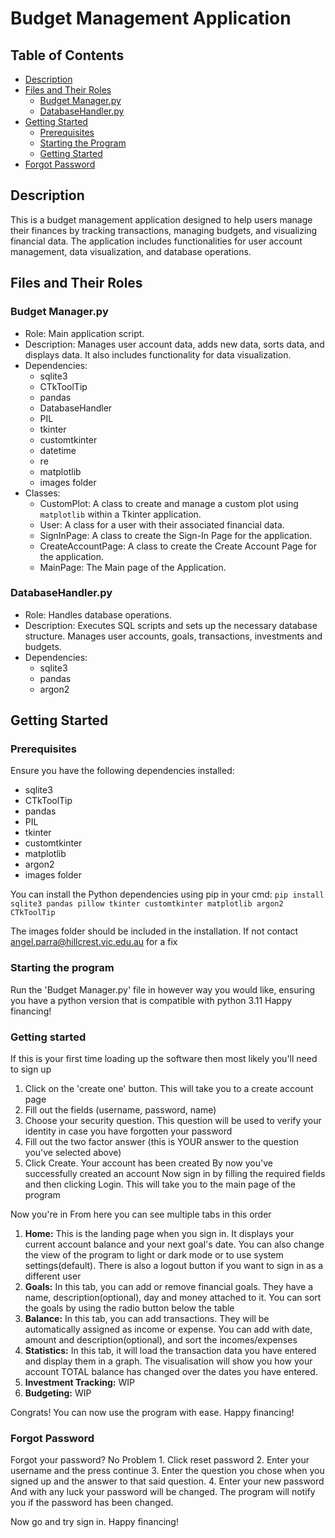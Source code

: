 # Budget Management Application
## Table of Contents
- [Description](#description)
- [Files and Their Roles](#files-and-their-roles)
  - [Budget Manager.py](#budget-managerpy)
  - [DatabaseHandler.py](#databasehandlerpy)
- [Getting Started](#getting-started)
  - [Prerequisites](#prerequisites)
  - [Starting the Program](#starting-the-program)
  - [Getting Started](#getting-started)
- [Forgot Password](#forgot-password)
## Description
This is a budget management application designed to help users manage their finances by tracking transactions, managing budgets, and visualizing financial data. The application includes functionalities for user account management, data visualization, and database operations.

## Files and Their Roles
### Budget Manager.py
- Role: Main application script.
- Description: Manages user account data, adds new data, sorts data, and displays data. It also includes functionality for data visualization.
- Dependencies:
  - sqlite3
  - CTkToolTip
  - pandas
  - DatabaseHandler
  - PIL
  - tkinter
  - customtkinter
  - datetime
  - re
  - matplotlib
  - images folder
- Classes:
  - CustomPlot: A class to create and manage a custom plot using `matplotlib` within a Tkinter application.
  - User: A class for a user with their associated financial data.
  - SignInPage: A class to create the Sign-In Page for the application.
  - CreateAccountPage: A class to create the Create Account Page for the application.
  - MainPage: The Main page of the Application.

### DatabaseHandler.py
- Role: Handles database operations.
- Description: Executes SQL scripts and sets up the necessary database structure. Manages user accounts, goals, transactions, investments and budgets.
- Dependencies:
  - sqlite3
  - pandas
  - argon2


## Getting Started
### Prerequisites
Ensure you have the following dependencies installed:
- sqlite3
- CTkToolTip
- pandas
- PIL
- tkinter
- customtkinter
- matplotlib
- argon2
- images folder

You can install the Python dependencies using pip in your cmd:
```pip install sqlite3 pandas pillow tkinter customtkinter matplotlib argon2 CTkToolTip```

The images folder should be included in the installation. If not contact angel.parra@hillcrest.vic.edu.au for a fix

### Starting the program
Run the 'Budget Manager.py' file in however way you would like, ensuring you have a python version that is compatible with python 3.11
Happy financing!

### Getting started
If this is your first time loading up the software then most likely you'll need to sign up
1. Click on the 'create one' button. This will take you to a create account page
2. Fill out the fields (username, password, name)
3. Choose your security question. This question will be used to verify your identity in case you have forgotten your password
4. Fill out the two factor answer (this is YOUR answer to the question you've selected above)
5. Click Create. Your account has been created By now you've successfully created an account
Now sign in by filling the required fields and then clicking Login. This will take you to the main page of the program

Now you're in
From here you can see multiple tabs in this order
1. **Home:** This is the landing page when you sign in. It displays your current account balance and your next goal's date. You can also change the view of the program to light or dark mode or to use system settings(default). There is also a logout button if you want to sign in as a different user
2. **Goals:** In this tab, you can add or remove financial goals. They have a name, description(optional), day and money attached to it. You can sort the goals by using the radio button below the table
3. **Balance:** In this tab, you can add transactions. They will be automatically assigned as income or expense. You can add with date, amount and description(optional), and sort the incomes/expenses
4. **Statistics:** In this tab, it will load the transaction data you have entered and display them in a graph. The visualisation will show you how your account TOTAL balance has changed over the dates you have entered.
5. **Investment Tracking:** WIP
6. **Budgeting:** WIP

Congrats!
You can now use the program with ease.
Happy financing!


### Forgot Password
Forgot your password? No Problem
    1. Click reset password
    2. Enter your username and the press continue
    3. Enter the question you chose when you signed up and the answer to that said question.
    4. Enter your new password
    And with any luck your password will be changed. The program will notify you if the password has been changed.

Now go and try sign in.
Happy financing!



